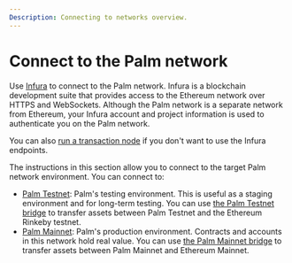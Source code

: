 ```yaml
---
Description: Connecting to networks overview.
---
```


# Connect to the Palm network

Use [Infura](https://infura.io/) to connect to the Palm network.
Infura is a blockchain development suite that provides access to the Ethereum network over HTTPS and WebSockets.
Although the Palm network is a separate network from Ethereum, your Infura account and project information is used to
authenticate you on the Palm network.

You can also [run a transaction node] if you don't want to use the Infura endpoints.

The instructions in this section allow you to connect to the target Palm network environment.
You can connect to:

- [Palm Testnet](Testnet.md): Palm's testing environment.
  This is useful as a staging environment and for long-term testing.
  You can use [the Palm Testnet bridge](../../HowTo/Bridge.md#using-the-palm-testnet-bridge) to transfer assets between
  Palm Testnet and the Ethereum Rinkeby testnet.
- [Palm Mainnet](Mainnet.md): Palm's production environment.
  Contracts and accounts in this network hold real value.
  You can use [the Palm Mainnet bridge](../../HowTo/Bridge.md#using-the-palm-mainnet-bridge) to transfer assets between
  Palm Mainnet and Ethereum Mainnet.

[run a transaction node]: ../../HowTo/Run-a-Transaction-Node.md
